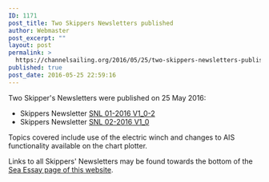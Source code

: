 ```yaml
---
ID: 1171
post_title: Two Skippers Newsletters published
author: Webmaster
post_excerpt: ""
layout: post
permalink: >
  https://channelsailing.org/2016/05/25/two-skippers-newsletters-published-2/
published: true
post_date: 2016-05-25 22:59:16
---
```

Two Skipper's Newsletters were published on 25 May 2016:
<ul>
	<li>Skippers Newsletter <a href="//channelsailing.org/wp-content/uploads/2016/05/snl-01-2016-v1_0-2.pdf">SNL 01-2016 V1_0-2</a></li>
	<li>Skippers Newsletter <a href="//channelsailing.org/wp-content/uploads/2016/05/snl-02-2016-v1_0.pdf">SNL 02-2016 V1_0</a></li>
</ul>
Topics covered include use of the electric winch and changes to AIS functionality available on the chart plotter.

Links to all Skippers' Newsletters may be found towards the bottom of the <a href="//channelsailing.org/seaessay/">Sea Essay page of this website</a>.